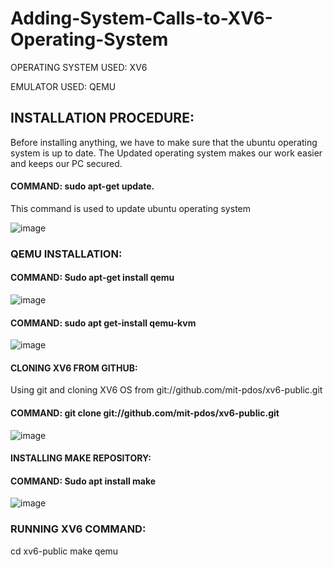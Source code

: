 # Adding-System-Calls-to-XV6-Operating-System


OPERATING SYSTEM USED: XV6

EMULATOR USED: QEMU

## INSTALLATION PROCEDURE:
Before installing anything, we have to make sure that the ubuntu operating system is up to date. The Updated operating system makes our work easier and keeps our PC secured.

#### COMMAND: sudo apt-get update. 
This command is used to update ubuntu operating system

![image](https://user-images.githubusercontent.com/56472421/137187047-62f4d02f-35f1-4ff4-81fe-11be32eaabf4.png)

### QEMU INSTALLATION:

#### COMMAND: Sudo apt-get install qemu 

![image](https://user-images.githubusercontent.com/56472421/137187338-7457fb0b-1510-417a-bfde-ff22d782e6dd.png)

#### COMMAND: sudo apt get-install qemu-kvm

![image](https://user-images.githubusercontent.com/56472421/137187434-1b44d5d2-188d-4dfd-b604-740f1570e769.png)

#### CLONING XV6 FROM GITHUB:
Using git and cloning XV6 OS from git://github.com/mit-pdos/xv6-public.git

#### COMMAND: git clone git://github.com/mit-pdos/xv6-public.git

![image](https://user-images.githubusercontent.com/56472421/137187918-228c3845-3f95-4b82-a541-937e90b326c0.png)

#### INSTALLING MAKE REPOSITORY:

#### COMMAND: Sudo apt install make

![image](https://user-images.githubusercontent.com/56472421/137188202-6460ff09-5676-4a19-80df-a24558573a0d.png)

### RUNNING XV6 COMMAND:

cd xv6-public make qemu








